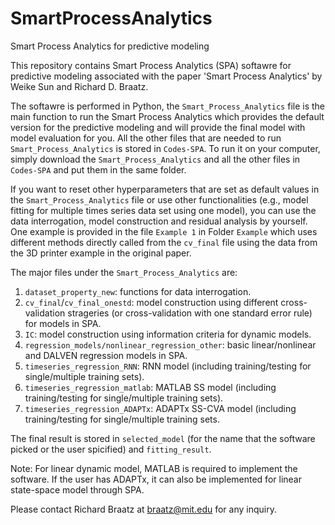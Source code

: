 # SmartProcessAnalytics
Smart Process Analytics for predictive modeling

This repository contains Smart Process Analytics (SPA) softawre for predictive modeling associated with the paper 'Smart Process Analytics' by Weike Sun and Richard D. Braatz.

The softawre is performed in Python, the `Smart_Process_Analytics` file is the main function to run the Smart Process Analytics which provides the default version for the predictive modeling and will provide the final model with model evaluation for you. All the other files that are needed to run `Smart_Process_Analytics` is stored in `Codes-SPA`. To run it on your computer, simply download the `Smart_Process_Analytics` and all the other files in `Codes-SPA` and put them in the same folder.

If you want to reset other hyperparameters that are set as default values in the `Smart_Process_Analytics` file or use other functionalities (e.g., model fitting for multiple times series data set using one model), you can use the data interrogation, model construction and residual analysis by yourself. One example is provided in the file `Example 1` in Folder `Example` which uses different methods directly called from the `cv_final` file using the data from the 3D printer example in the original paper.



The major files under the `Smart_Process_Analytics` are:
1. `dataset_property_new`: functions for data interrogation.
2. `cv_final`/`cv_final_onestd`: model construction using different cross-validation strageries (or cross-validation with one standard error rule) for models in SPA.
3. `IC`: model construction using information criteria for dynamic models.
4. `regression_models/nonlinear_regression_other`: basic linear/nonlinear and DALVEN regression models in SPA.
5. `timeseries_regression_RNN`: RNN model (including training/testing for single/multiple training sets).
6. `timeseries_regression_matlab`: MATLAB SS model (including training/testing for single/multiple training sets).
7. `timeseries_regression_ADAPTx`: ADAPTx SS-CVA model (including training/testing for single/multiple training sets.

The final result is stored in `selected_model` (for the name that the software picked or the user spicified) and `fitting_result`.


Note: For linear dynamic model, MATLAB is required to implement the software. If the user has ADAPTx, it can also be implemented for linear state-space model through SPA.

Please contact Richard Braatz at braatz@mit.edu for any inquiry. 
